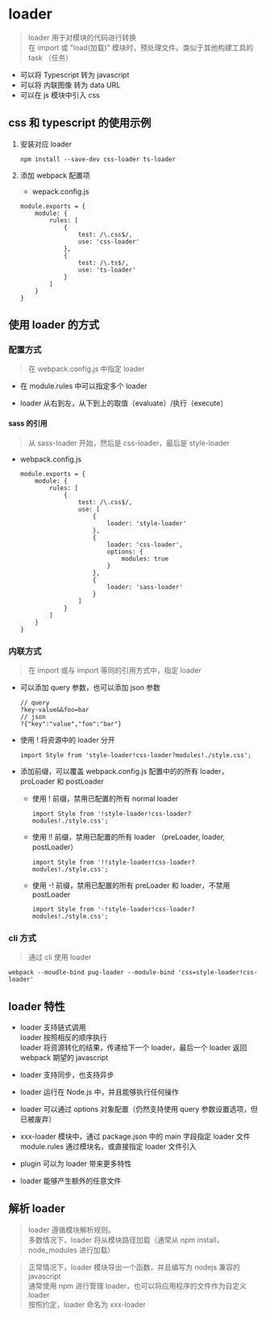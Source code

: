 # loader

> loader 用于对模块的代码进行转换   
  在 import 或 "load(加载)" 模块时，预处理文件。类似于其他构建工具的 task （任务）

* 可以将 Typescript 转为 javascript  
* 可以将 内联图像 转为 data URL
* 可以在 js 模块中引入 css

## css 和 typescript 的使用示例

1. 安装对应 loader  

    ~~~
    npm install --save-dev css-loader ts-loader
    ~~~
    
2. 添加 webpack 配置项

    * wepack.config.js
    
    ~~~
    module.exports = {
        module: {
            rules: [
                {
                    test: /\.css$/,
                    use: 'css-loader'
                },
                {
                    test: /\.ts$/,
                    use: 'ts-loader'
                }
            ]
        }
    }
    ~~~

## 使用 loader 的方式

### 配置方式

> 在 webpack.config.js 中指定 loader

* 在 module.rules 中可以指定多个 loader

* loader 从右到左，从下到上的取值（evaluate）/执行（execute）

#### sass 的引用

> 从 sass-loader 开始，然后是 css-loader，最后是 style-loader

* webpack.config.js
    ~~~
    module.exports = {
        module: {
            rules: [
                {
                    test: /\.css$/,
                    use: [
                        {
                            loader: 'style-loader'
                        },
                        {
                            loader: 'css-loader',
                            options: {
                                modules: true
                            }
                        },
                        {
                            loader: 'sass-loader'
                        }
                    ]
                }
            ]
        }
    }
    ~~~

### 内联方式

> 在 import 或与 import 等同的引用方式中，指定 loader

* 可以添加 query 参数，也可以添加 json 参数
    ~~~
    // query
    ?key-value&&foo=bar
    // json
    ?{"key":"value","foo":"bar"}
    ~~~

* 使用 ! 将资源中的 loader 分开

    ~~~
    import Style from 'style-loader!css-loader?modules!./style.css';
    ~~~

* 添加前缀，可以覆盖 webpack.config.js 配置中的的所有 loader，proLoader 和 postLoader
    
    * 使用 ! 前缀，禁用已配置的所有 normal loader
    
        ~~~
        import Style from '!style-loader!css-loader?modules!./style.css';
        ~~~
    
    * 使用 !! 前缀，禁用已配置的所有 loader （preLoader, loader, postLoader）
    
        ~~~
        import Style from '!!style-loader!css-loader?modules!./style.css';
        ~~~
    
    * 使用 -! 前缀，禁用已配置的所有 preLoader 和 loader，不禁用 postLoader
    
        ~~~
        import Style from '-!style-loader!css-loader?modules!./style.css';
        ~~~

### cli 方式

> 通过 cli 使用 loader

~~~
webpack --moudle-bind pug-loader --module-bind 'css=style-loader!css-loader'
~~~

## loader 特性

* loader 支持链式调用     
  loader 按照相反的顺序执行  
  loader 将资源转化的结果，传递给下一个 loader，最后一个 loader 返回 webpack 期望的 javascript

* loader 支持同步，也支持异步

* loader 运行在 Node.js 中，并且能够执行任何操作

* loader 可以通过 options 对象配置（仍然支持使用 query 参数设置选项，但已被废弃）

* xxx-loader 模块中，通过 package.json 中的 main 字段指定 loader 文件   
  module.rules 通过模块名，或直接指定 loader 文件引入

* plugin 可以为 loader 带来更多特性

* loader 能够产生额外的任意文件

## 解析 loader

> loader 遵循模块解析规则。  
  多数情况下，loader 将从模块路径加载（通常从 npm install，node_modules 进行加载）
  
> 正常情况下，loader 模块导出一个函数，并且编写为 nodejs 兼容的 javascript     
  通常使用 npm 进行管理 loader，也可以将应用程序的文件作为自定义 loader  
  按照约定，loader 命名为 xxx-loader

